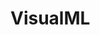 # VisualML

<!-- ##### MLApp/
##### ├── main.py                  # Main script to run the application
##### ├── README.md                # Documentation for the project
##### ├── requirements.txt         # List of required Python libraries
##### ├── config/
##### │   └── config.py            # Configuration file (e.g., default settings)
##### ├── datasets/                # Folder to store or load datasets
##### │   └── sample_dataset.csv   # Example dataset (optional)
##### ├── models/                  # Folder to save trained models (if needed)
##### │   └── __init__.py          # Makes it a package
##### ├── src/                     # Core source code of the project
##### │   ├── __init__.py          # Makes it a package
##### │   ├── gui.py               # Tkinter GUI code
##### │   ├── data_generation.py   # Functions to create datasets
##### │   ├── training.py          # Functions to train ML models
##### │   ├── prediction.py        # Functions for making predictions
##### │   └── visualization.py     # Functions for data visualization
##### └── tests/                   # Folder for unit tests (optional)
#####     ├── test_data.py         # Tests for data generation
#####     ├── test_training.py     # Tests for training logic
#####     └── test_gui.py          # Tests for GUI functionalities -->